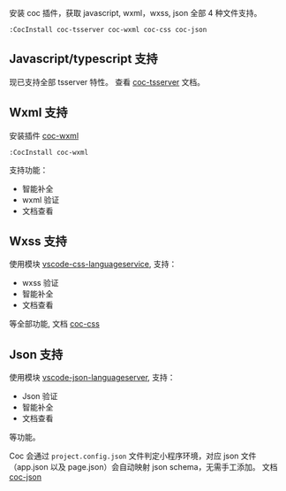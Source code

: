 安装 coc 插件，获取 javascript, wxml，wxss, json 全部 4 种文件支持。

```
:CocInstall coc-tsserver coc-wxml coc-css coc-json
```

## Javascript/typescript 支持

现已支持全部 tsserver 特性。
查看 [coc-tsserver](https://github.com/neoclide/coc-tsserver) 文档。

## Wxml 支持

安装插件 [coc-wxml](https://github.com/neoclide/coc-wxml)

```
:CocInstall coc-wxml
```
支持功能：

* 智能补全
* wxml 验证
* 文档查看


## Wxss 支持

使用模块 [vscode-css-languageservice](https://github.com/Microsoft/vscode-css-languageservice), 支持：

* wxss 验证
* 智能补全
* 文档查看

等全部功能, 文档 [coc-css](https://github.com/neoclide/coc-css)

## Json 支持

使用模块 [vscode-json-languageserver](https://www.npmjs.com/package/vscode-json-languageserver), 支持：

* Json 验证
* 智能补全
* 文档查看

等功能。

Coc 会通过 `project.config.json` 文件判定小程序环境，对应 json 文件（app.json 以及 page.json）会自动映射 json schema，无需手工添加。
文档 [coc-json](https://github.com/neoclide/coc-json)